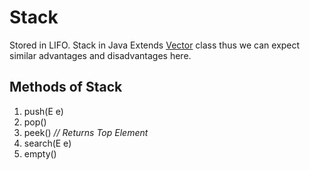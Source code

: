 # Stack

Stored in LIFO. Stack in Java Extends [Vector](.\Vector.md) class thus we can expect similar advantages and disadvantages here.

## Methods of Stack

1. push(E e)
2. pop()
3. peek()       *// Returns Top Element*
4. search(E e)
5. empty()

